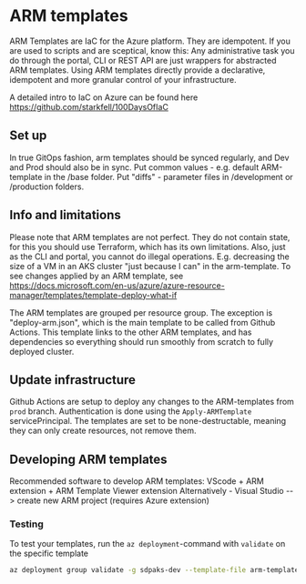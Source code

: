 ﻿# ARM templates

ARM Templates are IaC for the Azure platform. They are idempotent.
If you are used to scripts and are sceptical, know this: Any administrative task you do through the portal, CLI or REST API are just wrappers for abstracted ARM templates. Using ARM templates directly provide a declarative, idempotent and more granular control of your infrastructure.

A detailed intro to IaC on Azure can be found here https://github.com/starkfell/100DaysOfIaC

## Set up

In true GitOps fashion, arm templates should be synced regularly, and Dev and Prod should also be in sync.
Put common values - e.g. default ARM-template in the /base folder. Put "diffs" - parameter files in /development or /production folders.

## Info and limitations

Please note that ARM templates are not perfect. They do not contain state, for this you should use Terraform, which has its own limitations. Also, just as the CLI and portal, you cannot do illegal operations. E.g. decreasing the size of a VM in an AKS cluster "just because I can" in the arm-template.
To see changes applied by an ARM template, see https://docs.microsoft.com/en-us/azure/azure-resource-manager/templates/template-deploy-what-if

The ARM templates are grouped per resource group. The exception is "deploy-arm.json", which is the main template to be called from Github Actions. This template links to the other ARM templates, and has dependencies so everything should run smoothly from scratch to fully deployed cluster.

## Update infrastructure

Github Actions are setup to deploy any changes to the ARM-templates from `prod` branch.
Authentication is done using the `Apply-ARMTemplate` servicePrincipal.
The templates are set to be none-destructable, meaning they can only create resources, not remove them.

## Developing ARM templates

Recommended software to develop ARM templates: VScode + ARM extension + ARM Template Viewer extension
Alternatively - Visual Studio --> create new ARM project (requires Azure extension)

### Testing

To test your templates, run the `az deployment`-command with `validate` on the specific template  

```bash
az deployment group validate -g sdpaks-dev --template-file arm-templates/base/deploy-aks.json --parameters arm-templates/dev/deploy-aks.parameters.json --debug

```
